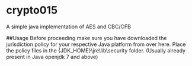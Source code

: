 # crypto015
A simple java implementation of AES and CBC/CFB

##Usage
Before proceeding make sure you have downloaded the jurisdiction policy for your respective Java platform from over here. Place the policy files in the {JDK_HOME}\jre\lib\security folder. (Usually already present in Java openjdk 7 and above)
